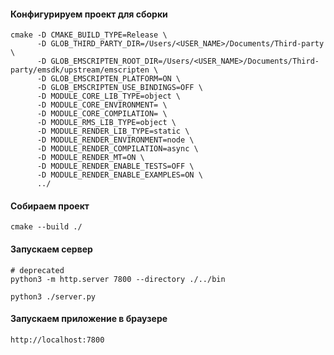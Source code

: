 #### Конфигурируем проект для сборки

```console
cmake -D CMAKE_BUILD_TYPE=Release \
      -D GLOB_THIRD_PARTY_DIR=/Users/<USER_NAME>/Documents/Third-party \
      -D GLOB_EMSCRIPTEN_ROOT_DIR=/Users/<USER_NAME>/Documents/Third-party/emsdk/upstream/emscripten \
      -D GLOB_EMSCRIPTEN_PLATFORM=ON \
      -D GLOB_EMSCRIPTEN_USE_BINDINGS=OFF \
      -D MODULE_CORE_LIB_TYPE=object \
      -D MODULE_CORE_ENVIRONMENT= \
      -D MODULE_CORE_COMPILATION= \
      -D MODULE_RMS_LIB_TYPE=object \
      -D MODULE_RENDER_LIB_TYPE=static \
      -D MODULE_RENDER_ENVIRONMENT=node \
      -D MODULE_RENDER_COMPILATION=async \
      -D MODULE_RENDER_MT=ON \
      -D MODULE_RENDER_ENABLE_TESTS=OFF \
      -D MODULE_RENDER_ENABLE_EXAMPLES=ON \
      ../
```

#### Собираем проект

```console
cmake --build ./
```

#### Запускаем сервер

```console
# deprecated
python3 -m http.server 7800 --directory ./../bin

python3 ./server.py
```

#### Запускаем приложение в браузере

```console
http://localhost:7800
```
